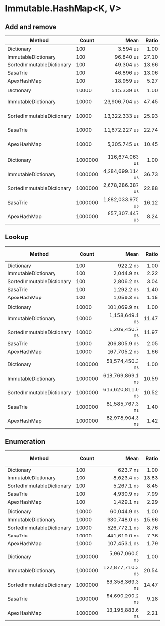 
# Immutable.HashMap<K, V>

## Add and remove

|                    Method |   Count |             Mean | Ratio | RatioSD |      Gen 0 |      Gen 1 |     Gen 2 |     Allocated |
|-------------------------- |-------- |-----------------:|------:|--------:|-----------:|-----------:|----------:|--------------:|
|                Dictionary |     100 |         3.594 us |  1.00 |    0.00 |     1.7204 |     0.0114 |         - |       7.21 KB |
|       ImmutableDictionary |     100 |        96.840 us | 27.10 |    0.86 |    16.4795 |          - |         - |      69.35 KB |
| SortedImmutableDictionary |     100 |        49.304 us | 13.66 |    0.56 |    13.1226 |          - |         - |      62.44 KB |
|                  SasaTrie |     100 |        46.896 us | 13.06 |    0.27 |    27.7100 |     0.0610 |         - |     124.02 KB |
|               ApexHashMap |     100 |        18.959 us |  5.27 |    0.07 |    16.5100 |     0.0305 |         - |      72.35 KB |
|                           |         |                  |       |         |            |            |           |               |
|                Dictionary |   10000 |       515.339 us |  1.00 |    0.00 |   110.3516 |   110.3516 |  110.3516 |     657.28 KB |
|       ImmutableDictionary |   10000 |    23,906.704 us | 47.45 |    2.40 |  3718.7500 |   843.7500 |   93.7500 |   14222.47 KB |
| SortedImmutableDictionary |   10000 |    13,322.333 us | 25.93 |    1.70 |  3281.2500 |   703.1250 |   78.1250 |   12457.09 KB |
|                  SasaTrie |   10000 |    11,672.227 us | 22.74 |    1.68 |  7640.6250 |   921.8750 |         - |   31329.91 KB |
|               ApexHashMap |   10000 |     5,305.745 us | 10.45 |    0.97 |  3757.8125 |   562.5000 |         - |   14848.56 KB |
|                           |         |                  |       |         |            |            |           |               |
|                Dictionary | 1000000 |   116,674.063 us |  1.00 |    0.00 |  1000.0000 |  1000.0000 | 1000.0000 |   52625.55 KB |
|       ImmutableDictionary | 1000000 | 4,284,699.114 us | 36.73 |    0.77 |  5000.0000 |  1000.0000 |         - | 2142793.61 KB |
| SortedImmutableDictionary | 1000000 | 2,678,286.387 us | 22.88 |    0.69 |  5000.0000 |  1000.0000 |         - | 1863476.72 KB |
|                  SasaTrie | 1000000 | 1,882,033.975 us | 16.12 |    0.24 | 46000.0000 | 23000.0000 | 2000.0000 | 4950501.96 KB |
|               ApexHashMap | 1000000 |   957,307.447 us |  8.24 |    0.26 | 11000.0000 |  5000.0000 |         - | 2301878.05 KB |

## Lookup

|                    Method |   Count |             Mean | Ratio | RatioSD | Gen 0 | Gen 1 | Gen 2 | Allocated |
|-------------------------- |-------- |-----------------:|------:|--------:|------:|------:|------:|----------:|
|                Dictionary |     100 |         922.2 ns |  1.00 |    0.00 |     - |     - |     - |         - |
|       ImmutableDictionary |     100 |       2,044.9 ns |  2.22 |    0.05 |     - |     - |     - |         - |
| SortedImmutableDictionary |     100 |       2,806.2 ns |  3.04 |    0.05 |     - |     - |     - |         - |
|                  SasaTrie |     100 |       1,292.2 ns |  1.40 |    0.02 |     - |     - |     - |         - |
|               ApexHashMap |     100 |       1,059.3 ns |  1.15 |    0.02 |     - |     - |     - |         - |
|                           |         |                  |       |         |       |       |       |           |
|                Dictionary |   10000 |     101,069.9 ns |  1.00 |    0.00 |     - |     - |     - |         - |
|       ImmutableDictionary |   10000 |   1,158,649.1 ns | 11.47 |    0.31 |     - |     - |     - |         - |
| SortedImmutableDictionary |   10000 |   1,209,450.7 ns | 11.97 |    0.15 |     - |     - |     - |         - |
|                  SasaTrie |   10000 |     206,805.9 ns |  2.05 |    0.03 |     - |     - |     - |         - |
|               ApexHashMap |   10000 |     167,705.2 ns |  1.66 |    0.03 |     - |     - |     - |         - |
|                           |         |                  |       |         |       |       |       |           |
|                Dictionary | 1000000 |  58,574,450.3 ns |  1.00 |    0.00 |     - |     - |     - |         - |
|       ImmutableDictionary | 1000000 | 618,769,869.1 ns | 10.59 |    0.42 |     - |     - |     - |         - |
| SortedImmutableDictionary | 1000000 | 616,620,811.0 ns | 10.52 |    0.31 |     - |     - |     - |         - |
|                  SasaTrie | 1000000 |  81,585,767.3 ns |  1.40 |    0.04 |     - |     - |     - |         - |
|               ApexHashMap | 1000000 |  82,978,904.3 ns |  1.42 |    0.04 |     - |     - |     - |         - |

## Enumeration

|                    Method |   Count |             Mean | Ratio | RatioSD |    Gen 0 | Gen 1 | Gen 2 | Allocated |
|-------------------------- |-------- |-----------------:|------:|--------:|---------:|------:|------:|----------:|
|                Dictionary |     100 |         623.7 ns |  1.00 |    0.00 |        - |     - |     - |         - |
|       ImmutableDictionary |     100 |       8,623.4 ns | 13.83 |    0.15 |        - |     - |     - |         - |
| SortedImmutableDictionary |     100 |       5,267.1 ns |  8.45 |    0.15 |        - |     - |     - |         - |
|                  SasaTrie |     100 |       4,930.9 ns |  7.99 |    0.24 |   0.6104 |     - |     - |    2912 B |
|               ApexHashMap |     100 |       1,429.1 ns |  2.29 |    0.02 |        - |     - |     - |         - |
|                           |         |                  |       |         |          |       |       |           |
|                Dictionary |   10000 |      60,044.9 ns |  1.00 |    0.00 |        - |     - |     - |         - |
|       ImmutableDictionary |   10000 |     930,748.0 ns | 15.66 |    0.53 |        - |     - |     - |         - |
| SortedImmutableDictionary |   10000 |     526,772.1 ns |  8.76 |    0.15 |        - |     - |     - |         - |
|                  SasaTrie |   10000 |     441,619.0 ns |  7.36 |    0.11 |  19.5313 |     - |     - |   93280 B |
|               ApexHashMap |   10000 |     107,453.1 ns |  1.79 |    0.04 |        - |     - |     - |         - |
|                           |         |                  |       |         |          |       |       |           |
|                Dictionary | 1000000 |   5,967,060.5 ns |  1.00 |    0.00 |        - |     - |     - |         - |
|       ImmutableDictionary | 1000000 | 122,877,710.3 ns | 20.54 |    0.30 |        - |     - |     - |         - |
| SortedImmutableDictionary | 1000000 |  86,358,369.3 ns | 14.47 |    0.12 |        - |     - |     - |         - |
|                  SasaTrie | 1000000 |  54,699,299.2 ns |  9.18 |    0.18 | 666.6667 |     - |     - | 2985056 B |
|               ApexHashMap | 1000000 |  13,195,883.6 ns |  2.21 |    0.02 |        - |     - |     - |         - |

